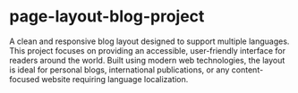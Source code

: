 # page-layout-blog-project
A clean and responsive blog layout designed to support multiple languages.
This project focuses on providing an accessible, user-friendly interface for readers around the world.
Built using modern web technologies, the layout is ideal for personal blogs, international publications,
or any content-focused website requiring language localization.

